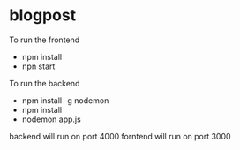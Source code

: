 # blogpost

To run the frontend 
- npm install 
- npn start 



To run the backend 
- npm install -g nodemon 
- npm install
- nodemon app.js


backend will run on port 4000
forntend will run on port 3000 
